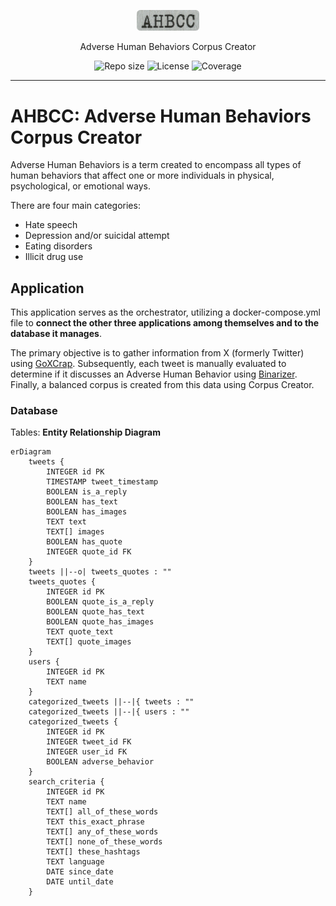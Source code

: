<p align="center">
  <img src="media/ahbcc-logo.png" width="100" alt="Repository logo" />
</p>
<p align="center">Adverse Human Behaviors Corpus Creator<p>
<p align="center">
    <img src="https://img.shields.io/github/repo-size/lhbelfanti/ahbcc?label=Repo%20size" alt="Repo size" />
    <img src="https://img.shields.io/github/license/lhbelfanti/ahbcc?label=License" alt="License" />
    <img src="https://codecov.io/gh/lhbelfanti/ahbcc/graph/badge.svg?token=69LLNMKXRU" alt="Coverage" />
</p>

---


# AHBCC: Adverse Human Behaviors Corpus Creator

Adverse Human Behaviors is a term created to encompass all types of human behaviors that affect one or more individuals in physical, psychological, or emotional ways.

There are four main categories:
- Hate speech
- Depression and/or suicidal attempt
- Eating disorders
- Illicit drug use

## Application
This application serves as the orchestrator, utilizing a docker-compose.yml file to **connect the other three applications among themselves and to the database it manages**.

The primary objective is to gather information from X (formerly Twitter) using [GoXCrap](https://github.com/lhbelfanti/goxcrap). Subsequently, each tweet is manually evaluated to determine if it discusses an Adverse Human Behavior using [Binarizer](https://github.com/lhbelfanti/binarizer). Finally, a balanced corpus is created from this data using Corpus Creator.

### Database

Tables: **Entity Relationship Diagram**

```mermaid
erDiagram
    tweets {
        INTEGER id PK
        TIMESTAMP tweet_timestamp
        BOOLEAN is_a_reply
        BOOLEAN has_text
        BOOLEAN has_images
        TEXT text
        TEXT[] images
        BOOLEAN has_quote
        INTEGER quote_id FK
    }
    tweets ||--o| tweets_quotes : ""
    tweets_quotes {
        INTEGER id PK
        BOOLEAN quote_is_a_reply
        BOOLEAN quote_has_text
        BOOLEAN quote_has_images
        TEXT quote_text
        TEXT[] quote_images
    }
    users {
        INTEGER id PK
        TEXT name
    }
    categorized_tweets ||--|{ tweets : ""
    categorized_tweets ||--|{ users : ""
    categorized_tweets {
        INTEGER id PK
        INTEGER tweet_id FK
        INTEGER user_id FK
        BOOLEAN adverse_behavior
    }
    search_criteria {
        INTEGER id PK
        TEXT name
        TEXT[] all_of_these_words
        TEXT this_exact_phrase
        TEXT[] any_of_these_words
        TEXT[] none_of_these_words
        TEXT[] these_hashtags
        TEXT language
        DATE since_date
        DATE until_date
    }
```